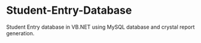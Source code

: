 # Student-Entry-Database
Student Entry database in VB.NET using MySQL database and crystal report generation.
